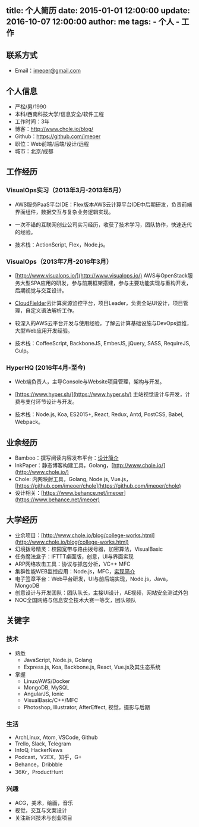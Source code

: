 title: 个人简历
date: 2015-01-01 12:00:00
update: 2016-10-07 12:00:00
author: me
tags:
    - 个人
    - 工作
---

## 联系方式

- Email：imeoer@gmail.com

## 个人信息

- 严松/男/1990
- 本科/西南科技大学/信息安全/软件工程
- 工作时间：3年
- 博客：http://www.chole.io/blog/
- Github：https://github.com/imeoer
- 职位：Web前端/后端/设计/远程
- 城市：北京/成都

## 工作经历

### VisualOps实习（2013年3月-2013年5月）

- AWS服务PaaS平台IDE：Flex版本AWS云计算平台IDE中后期研发，负责前端界面组件，数据交互与复杂业务逻辑实现。

- 一次不错的互联网创业公司实习经历，收获了技术学习，团队协作，快速迭代的经验。

- 技术栈：ActionScript, Flex，Node.js。

### VisualOps（2013年7月-2016年3月）

- [http://www.visualops.io/](http://www.visualops.io/) AWS与OpenStack服务大型SPA应用的研发，参与前期框架搭建，参与主要功能实现与重构开发，后期视觉与交互设计。

- [CloudFielder](https://www.behance.net/gallery/43178375/Cloud-Fielder-Website)云计算资源监控平台，项目Leader，负责全站UI设计，项目管理，自定义语法解析工作。

- 较深入的AWS云平台开发与使用经验，了解云计算基础设施与DevOps运维，大型Web应用开发经验。

- 技术栈：CoffeeScript, BackboneJS, EmberJS, jQuery, SASS, RequireJS, Gulp。

### HyperHQ (2016年4月-至今)

- Web端负责人，主导Console与Website项目管理，架构与开发。

- [https://www.hyper.sh/](https://www.hyper.sh/) 主站视觉设计与开发，计费与支付环节设计与开发。

- 技术栈：Node.js, Koa, ES2015+, React, Redux, Antd, PostCSS, Babel, Webpack。

## 业余经历

- Bamboo：撰写阅读内容发布平台：[设计简介](http://www.chole.io/blog/chole-project.html)
- InkPaper：静态博客构建工具，Golang，[http://www.chole.io/](http://www.chole.io/)
- Chole: 内网映射工具，Golang, Node.js, Vue.js，[https://github.com/imeoer/chole](https://github.com/imeoer/chole)
- 设计相关：[https://www.behance.net/imeoer](https://www.behance.net/imeoer)

## 大学经历

- 业余项目：[http://www.chole.io/blog/college-works.html](http://www.chole.io/blog/college-works.html)
- 幻境拨号精灵：校园宽带与路由拨号器，加密算法，VisualBasic
- 任务魔法盒子：IFTTT桌面版，创意，UI与界面实现
- ARP网络攻击工具：协议与抓包分析，VC++ MFC
- 集群性能WEB监控应用：Node.js，MFC，[实现简介](https://drive.google.com/file/d/0B8W2neTuEiYGZDVfN1NxVE5sWTQ/view)
- 电子签章平台：Web平台研发，UI与前后端实现，Node.js，Java，MongoDB
- 创意设计与开发团队：团队队长，主接UI设计，AE视频，网站安全测试外包
- NOC全国网络与信息安全技术大赛一等奖，团队领队

## 关键字

### 技术

- 熟悉
  - JavaScript, Node.js, Golang
  - Express.js, Koa, Backbone.js, React, Vue.js及其生态系统
- 掌握
  - Linux/AWS/Docker
  - MongoDB, MySQL
  - AngularJS, Ionic
  - VisualBasic/C++/MFC
  - Photoshop, Illustrator, AfterEffect, 视觉，摄影与后期

### 生活

- ArchLinux, Atom, VSCode, Github
- Trello, Slack, Telegram
- InfoQ, HackerNews
- Podcast，V2EX，知乎，G+
- Behance，Dribbble
- 36Kr，ProductHunt

### 兴趣

- ACG，美术，绘画，音乐
- 视觉，交互与文案设计
- 关注新兴技术与创业项目
